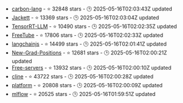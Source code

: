 - [carbon-lang](https://github.com/carbon-language/carbon-lang) - ⭐ 32848 stars - 🕒 2025-05-16T02:03:43Z updated
- [Jackett](https://github.com/Jackett/Jackett) - ⭐ 13369 stars - 🕒 2025-05-16T02:03:04Z updated
- [TensorRT-LLM](https://github.com/NVIDIA/TensorRT-LLM) - ⭐ 10490 stars - 🕒 2025-05-16T02:02:35Z updated
- [FreeTube](https://github.com/FreeTubeApp/FreeTube) - ⭐ 17806 stars - 🕒 2025-05-16T02:02:33Z updated
- [langchainjs](https://github.com/langchain-ai/langchainjs) - ⭐ 14499 stars - 🕒 2025-05-16T02:01:41Z updated
- [New-Grad-Positions](https://github.com/SimplifyJobs/New-Grad-Positions) - ⭐ 12681 stars - 🕒 2025-05-16T02:00:21Z updated
- [Free-servers](https://github.com/Pawdroid/Free-servers) - ⭐ 13932 stars - 🕒 2025-05-16T02:00:10Z updated
- [cline](https://github.com/cline/cline) - ⭐ 43722 stars - 🕒 2025-05-16T02:00:28Z updated
- [platform](https://github.com/hcengineering/platform) - ⭐ 20808 stars - 🕒 2025-05-16T02:00:09Z updated
- [mlflow](https://github.com/mlflow/mlflow) - ⭐ 20525 stars - 🕒 2025-05-16T01:59:51Z updated
